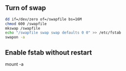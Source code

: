 ## Turn of swap

```bash
dd if=/dev/zero of=/swapfile bs=16M
chmod 600 /swapfile
mkswap /swapfile
echo "/swapfile swap swap defaults 0 0" >> /etc/fstab
swapon -a
```

## Enable fstab without restart
mount -a
